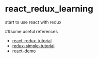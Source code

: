 # react_redux_learning

start to use react with redux<br/>

##some useful references
* [react-redux-tutorial](https://github.com/lewis617/react-redux-tutorial)
* [redux-simple-tutorial](https://github.com/kenberkeley/react-demo)
* [react-demo](https://github.com/kenberkeley/react-demo)
